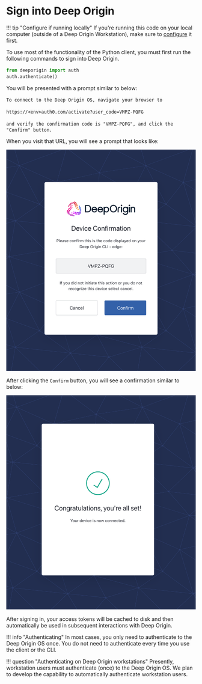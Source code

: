 # Sign into Deep Origin

!!! tip "Configure if running locally"
    If you're running this code on your local computer (outside of a Deep Origin Workstation), make sure to [configure](../configure.md#on-your-local-computer) it first.

To use most of the functionality of the Python client, you must first run the following commands to sign into Deep Origin.





```python
from deeporigin import auth
auth.authenticate()
```

You will be presented with a prompt similar to below:

```shell
To connect to the Deep Origin OS, navigate your browser to 

https://<env>auth0.com/activate?user_code=VMPZ-PQFG

and verify the confirmation code is "VMPZ-PQFG", and click the "Confirm" button.
```

When you visit that URL, you will see a prompt that looks like:

![](../images/auth-code.png)

After clicking the `Confirm` button, you will see a confirmation similar to below:

![](../images/auth-confirm.png)

After signing in, your access tokens will be cached to disk and then automatically
be used in subsequent interactions with Deep Origin.

!!! info "Authenticating"
    In most cases, you only need to authenticate to the Deep Origin OS once.
    You do not need to authenticate every time you use the client or the CLI.

!!! question "Authenticating on Deep Origin workstations"
    Presently, workstation users must authenticate (once) to the Deep Origin OS. We plan to develop the capability to automatically authenticate workstation users.
